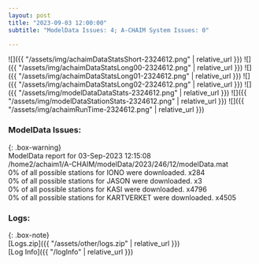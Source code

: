 ```yaml
---
layout: post
title: "2023-09-03 12:00:00"
subtitle: "ModelData Issues: 4; A-CHAIM System Issues: 0"

---
```


![]({{ "/assets/img/achaimDataStatsShort-2324612.png" | relative_url }})
![]({{ "/assets/img/achaimDataStatsLong00-2324612.png" | relative_url }})
![]({{ "/assets/img/achaimDataStatsLong01-2324612.png" | relative_url }})
![]({{ "/assets/img/achaimDataStatsLong02-2324612.png" | relative_url }})
![]({{ "/assets/img/modelDataDataStats-2324612.png" | relative_url }})
![]({{ "/assets/img/modelDataStationStats-2324612.png" | relative_url }})
![]({{ "/assets/img/achaimRunTime-2324612.png" | relative_url }})


### ModelData Issues:  
  
{: .box-warning}  
 ModelData report for 03-Sep-2023 12:15:08   
 /home2/achaim1/A-CHAIM/modelData/2023/246/12/modelData.mat   
 0% of all possible stations for IONO were downloaded. x284   
 0% of all possible stations for JASON were downloaded. x3   
 0% of all possible stations for KASI were downloaded. x4796   
 0% of all possible stations for KARTVERKET were downloaded. x4505   
  


### Logs:  
  
{: .box-note}  
[Logs.zip]({{ "/assets/other/logs.zip" | relative_url }})  
[Log Info]({{ "/logInfo" | relative_url }})  
